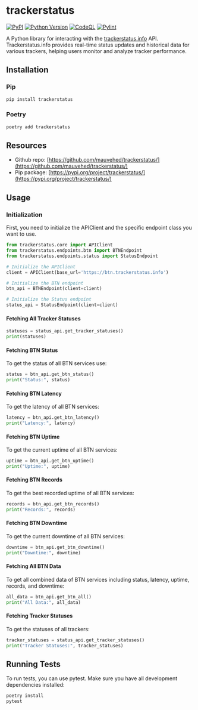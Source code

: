 # trackerstatus

[![PyPI](https://img.shields.io/pypi/v/trackerstatus.svg)](https://pypi.org/project/trackerstatus/)
[![Python Version](https://img.shields.io/pypi/pyversions/trackerstatus.svg)](https://github.com/mauvehed/yourIP/actions/workflows/main.yml)
[![CodeQL](https://github.com/mauvehed/trackerstatus/actions/workflows/codeql-analysis.yml/badge.svg)](https://github.com/mauvehed/trackerstatus/actions/workflows/codeql-analysis.yml)
[![Pylint](https://github.com/mauvehed/trackerstatus/actions/workflows/pylint.yml/badge.svg)](https://github.com/mauvehed/trackerstatus/actions/workflows/pylint.yml)

A Python library for interacting with the [trackerstatus.info](https://trackerstatus.info) API. Trackerstatus.info provides real-time status updates and historical data for various trackers, helping users monitor and analyze tracker performance.

## Installation

### Pip

```bash
pip install trackerstatus
```

### Poetry

```bash
poetry add trackerstatus
```

## Resources

* Github repo: [https://github.com/mauvehed/trackerstatus/](https://github.com/mauvehed/trackerstatus/)
* Pip package: [https://pypi.org/project/trackerstatus/](https://pypi.org/project/trackerstatus/)

## Usage

### Initialization

First, you need to initialize the APIClient and the specific endpoint class you want to use.

```python
from trackerstatus.core import APIClient
from trackerstatus.endpoints.btn import BTNEndpoint
from trackerstatus.endpoints.status import StatusEndpoint

# Initialize the APIClient
client = APIClient(base_url='https://btn.trackerstatus.info')

# Initialize the BTN endpoint
btn_api = BTNEndpoint(client=client)

# Initialize the Status endpoint
status_api = StatusEndpoint(client=client)
```

#### Fetching All Tracker Statuses

```python
statuses = status_api.get_tracker_statuses()
print(statuses)
```

#### Fetching BTN Status

To get the status of all BTN services use:

```python
status = btn_api.get_btn_status()
print("Status:", status)
```

#### Fetching BTN Latency
To get the latency of all BTN services:

```python
latency = btn_api.get_btn_latency()
print("Latency:", latency)
```

#### Fetching BTN Uptime

To get the current uptime of all BTN services:

```python
uptime = btn_api.get_btn_uptime()
print("Uptime:", uptime)
```

#### Fetching BTN Records

To get the best recorded uptime of all BTN services:

```python
records = btn_api.get_btn_records()
print("Records:", records)
```

#### Fetching BTN Downtime

To get the current downtime of all BTN services:

```python
downtime = btn_api.get_btn_downtime()
print("Downtime:", downtime)
```

#### Fetching All BTN Data

To get all combined data of BTN services including status, latency, uptime, records, and downtime:

```python
all_data = btn_api.get_btn_all()
print("All Data:", all_data)
```

#### Fetching Tracker Statuses
To get the statuses of all trackers:

```python
tracker_statuses = status_api.get_tracker_statuses()
print("Tracker Statuses:", tracker_statuses)
```

## Running Tests

To run tests, you can use pytest. Make sure you have all development dependencies installed:

```bash
poetry install
pytest
```

